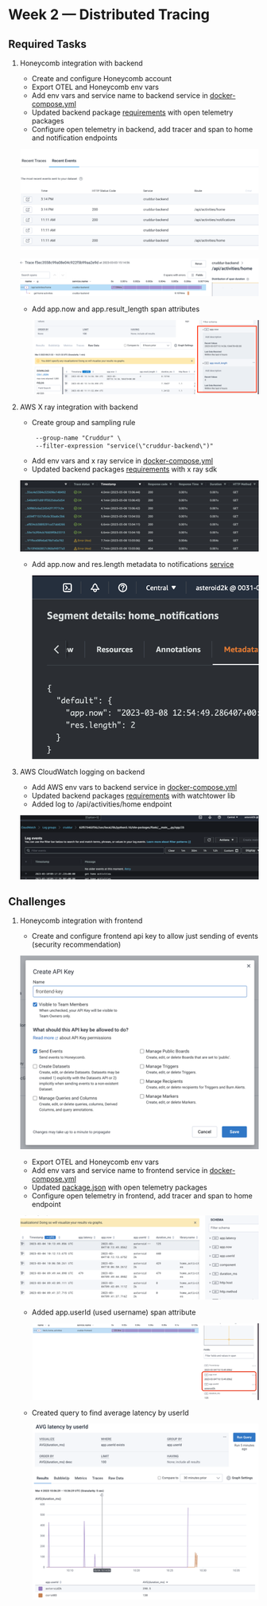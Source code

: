 # Week 2 — Distributed Tracing

## Required Tasks

1. Honeycomb integration with backend

   - Create and configure Honeycomb account
   - Export OTEL and Honeycomb env vars
   - Add env vars and service name to backend service in [docker-compose.yml](../docker-compose.yml)
   - Updated backend package [requirements](../backend-flask/requirements.txt) with open telemetry packages
   - Configure open telemetry in backend, add tracer and span to home and notification endpoints

   ![backend_traces](./assets/week2/backend_traces.png)

   ![backend_spans](./assets/week2/backend_traces_spans.png)

   - Add app.now and app.result_length span attributes

     ![backend_spans](./assets/week2/backend_traces_span_attributes.png)

2. AWS X ray integration with backend

   - Create group and sampling rule
     ```
      --group-name "Cruddur" \
      --filter-expression "service(\"cruddur-backend\")"
     ```
   - Add env vars and x ray service in [docker-compose.yml](../docker-compose.yml)
   - Updated backend packages [requirements](../backend-flask/requirements.txt) with x ray sdk

   ![xray_traces](./assets/week2/xray_traces.png)

   - Add app.now and res.length metadata to notifications [service](../backend-flask/services/notification_activities.py)

     ![xray_metadata](./assets/week2/xray_metadata.png)

3. AWS CloudWatch logging on backend

   - Add AWS env vars to backend service in [docker-compose.yml](../docker-compose.yml)
   - Updated backend packages [requirements](../backend-flask/requirements.txt) with watchtower lib
   - Added log to /api/activities/home endpoint

   ![cw logs](./assets/week2/cloudwatch_logs.png)

## Challenges

1. Honeycomb integration with frontend

   - Create and configure frontend api key to allow just sending of events (security recommendation)

   ![frontend_key](./assets/week2/frontend_key.png)

   - Export OTEL and Honeycomb env vars
   - Add env vars and service name to frontend service in [docker-compose.yml](../docker-compose.yml)
   - Updated [package.json](../frontend-react-js/package.json) with open telemetry packages
   - Configure open telemetry in frontend, add tracer and span to home endpoint

   ![frontend_spans](./assets/week2/frontend_spans.png)

   - Added app.userId (used username) span attribute

     ![frontend_span_attributes](./assets/week2/frontend_span_attributes.png)

   - Created query to find average latency by userId

     ![latency_query](./assets/week2/latency_query.png)
